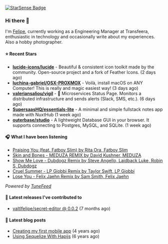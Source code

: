 <a href="https://starsense.app/developer-types" target="_blank"><img src="https://starsense.app/api/badge/?user=valtlfelipe" alt="StarSense Badge"></a>

### Hi there 👋

I'm [Felipe](https://felipevm.com), currently working as a Engineering Manager at Transfeera, enthusiastic in technology and occasionally write about my experiences. Also a hobby photographer.

#### ⭐ Recent Stars
- **[lucide-icons/lucide](https://github.com/lucide-icons/lucide)** - Beautiful &amp; consistent icon toolkit made by the community. Open-source project and a fork of Feather Icons. (2 days ago)
- **[luchina-gabriel/OSX-PROXMOX](https://github.com/luchina-gabriel/OSX-PROXMOX)** - Voilà, install macOS on ANY Computer! This is really and magic easiest way! (3 days ago)
- **[valeriansaliou/vigil](https://github.com/valeriansaliou/vigil)** - 🚦 Microservices Status Page. Monitors a distributed infrastructure and sends alerts (Slack, SMS, etc.). (6 days ago)
- **[SupersaasHQ/essentials-lite](https://github.com/SupersaasHQ/essentials-lite)** - A minimal and simple fullstack notes app made with NuxtHub (1 week ago)
- **[outerbase/studio](https://github.com/outerbase/studio)** - A lightweight Database GUI in your browser. It supports connecting to Postgres, MySQL, and SQLite. (1 week ago)

#### 🎧 What I have been listening
- [Praising You (feat. Fatboy Slim) by Rita Ora, Fatboy Slim](https://open.spotify.com/track/1M8U7UHu9rhwumTu8IrqeD)
- [Skin and Bones - MEDUZA REMIX by David Kushner, MEDUZA](https://open.spotify.com/track/3Zu3htXTRwwIcozD31XdrO)
- [Show Me Love - Dubdogz Remix by Steve Angello, Laidback Luke, Robin S, Dubdogz](https://open.spotify.com/track/5QH3sjtAIJmeUiVuwDOjui)
- [Cruel Summer - LP Giobbi Remix by Taylor Swift, LP Giobbi](https://open.spotify.com/track/0pjBqAz8GlxGlpaU4W0DxS)
- [Lose You - Felix Jaehn Remix by Sam Smith, Felix Jaehn](https://open.spotify.com/track/1YXS5uFWQnwQbN9dmXgYrC)

_Powered by [TuneFeed](https://tunefeed.app?ref=valtlfelipe-gh-profile)_ 

#### 🚀 Latest releases I've contributed to


- [valtlfelipe/secret-editor @ 0.0.2](https://github.com/valtlfelipe/secret-editor/releases/tag/0.0.2) (7 months ago)

#### 📄 Latest blog posts
- [Creating my first mobile app](https://felipevm.com/posts/creating-my-first-mobile-app/) (4 years ago)
- [Using Sequelize With Hapijs](https://felipevm.com/posts/using-sequelize-with-hapijs/) (6 years ago)
